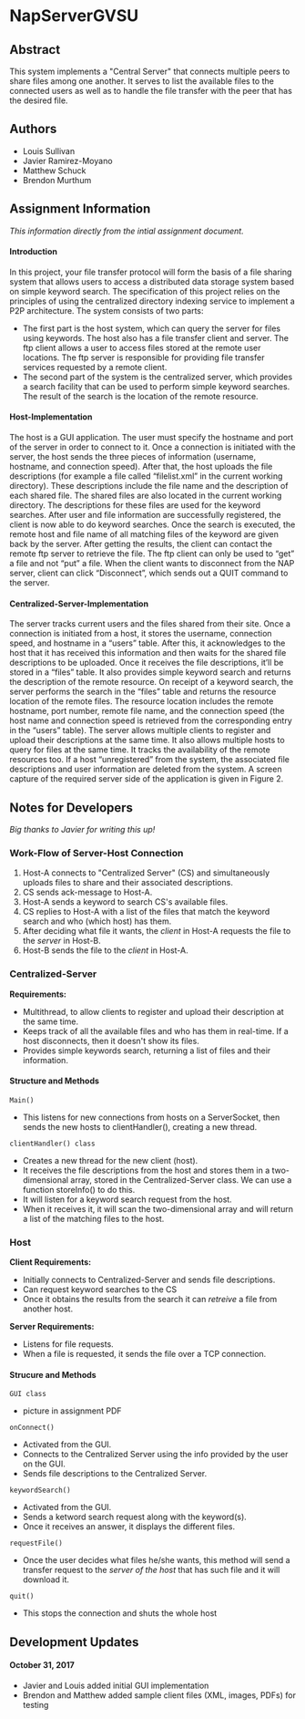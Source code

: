 # NapServerGVSU

## Abstract

This system implements a "Central Server" that connects multiple peers to share files among one another. It serves to list the available files to the connected users as well as to handle the file transfer with the peer that has the desired file.

## Authors

- Louis Sullivan
- Javier Ramirez-Moyano
- Matthew Schuck
- Brendon Murthum

## Assignment Information

*This information directly from the intial assignment document.*

#### Introduction

In this project, your file transfer protocol will form the basis of a file sharing system that allows users to access a distributed data storage system based on simple keyword search. The specification of this project relies on the
principles of using the centralized directory indexing service to implement a P2P architecture. The system
consists of two parts:
- The first part is the host system, which can query the server for files using keywords. The host also has
a file transfer client and server. The ftp client allows a user to access files stored at the remote user
locations. The ftp server is responsible for providing file transfer services requested by a remote client.
- The second part of the system is the centralized server, which provides a search facility that can be
used to perform simple keyword searches. The result of the search is the location of the remote
resource.

#### Host-Implementation

The host is a GUI application. The user must specify the hostname and port of the server in order to connect
to it. Once a connection is initiated with the server, the host sends the three pieces of information (username,
hostname, and connection speed). After that, the host uploads the file descriptions (for example a file called
“filelist.xml” in the current working directory). These descriptions include the file name and the description of
each shared file. The shared files are also located in the current working directory. The descriptions for these
files are used for the keyword searches. After user and file information are successfully registered, the client is
now able to do keyword searches. Once the search is executed, the remote host and file name of all matching
files of the keyword are given back by the server.
After getting the results, the client can contact the remote ftp server to retrieve the file. The ftp client can only
be used to “get” a file and not “put” a file. When the client wants to disconnect from the NAP server, client can
click “Disconnect”, which sends out a QUIT command to the server.

#### Centralized-Server-Implementation

The server tracks current users and the files shared from their site. Once a connection is initiated from a host,
it stores the username, connection speed, and hostname in a “users” table. After this, it acknowledges to the
host that it has received this information and then waits for the shared file descriptions to be uploaded. Once it
receives the file descriptions, it’ll be stored in a “files” table.
It also provides simple keyword search and returns the description of the remote resource. On receipt of a
keyword search, the server performs the search in the “files” table and returns the resource location of the
remote files. The resource location includes the remote hostname, port number, remote file name, and the
connection speed (the host name and connection speed is retrieved from the corresponding entry in the
“users” table). The server allows multiple clients to register and upload their descriptions at the same time. It also allows multiple hosts to query for files at the same time. It tracks the availability of the remote resources too. If a host “unregistered” from the system, the associated file descriptions and user information are deleted from the system. A screen capture of the required server side of the application is given in Figure 2.

## Notes for Developers

*Big thanks to Javier for writing this up!*

### Work-Flow of Server-Host Connection

1. Host-A connects to "Centralized Server" (CS) and simultaneously uploads files to share and their associated descriptions.
2. CS sends ack-message to Host-A.
3. Host-A sends a keyword to search CS's available files.
4. CS replies to Host-A with a list of the files that match the keyword search and who (which host) has them.
5. After deciding what file it wants, the *client* in Host-A requests the file to the *server* in Host-B.
6. Host-B sends the file to the *client* in Host-A.

### Centralized-Server

__Requirements:__

- Multithread, to allow clients to register and upload their description at the same time.
- Keeps track of all the available files and who has them in real-time. If a host disconnects, then it doesn't show its files.
- Provides simple keywords search, returning a list of files and their information.

#### Structure and Methods

`Main()`
- This listens for new connections from hosts on a ServerSocket, then sends the new hosts to clientHandler(), creating a new thread.

`clientHandler() class` 
- Creates a new thread for the new client (host).
- It receives the file descriptions from the host and stores them in a two-dimensional array, stored in the Centralized-Server class. We can use a function storeInfo() to do this.
- It will listen for a keyword search request from the host.
- When it receives it, it will scan the two-dimensional array and will return a list of the matching files to the host.

### Host

__Client Requirements:__

- Initially connects to Centralized-Server and sends file descriptions.
- Can request keyword searches to the CS
- Once it obtains the results from the search it can *retreive* a file from another host.

__Server Requirements:__

- Listens for file requests.
- When a file is requested, it sends the file over a TCP connection.

#### Strucure and Methods

`GUI class`
- picture in assignment PDF

`onConnect()` 
- Activated from the GUI.
- Connects to the Centralized Server using the info provided by the user on the GUI.
- Sends file descriptions to the Centralized Server.

`keywordSearch()`
- Activated from the GUI.
- Sends a ketword search request along with the keyword(s).
- Once it receives an answer, it displays the different files.

`requestFile()`
- Once the user decides what files he/she wants, this method will send a transfer request to the *server of the host* that has such file and it will download it.

`quit()`
- This stops the connection and shuts the whole host

## Development Updates

#### October 31, 2017

- Javier and Louis added initial GUI implementation
- Brendon and Matthew added sample client files (XML, images, PDFs) for testing
